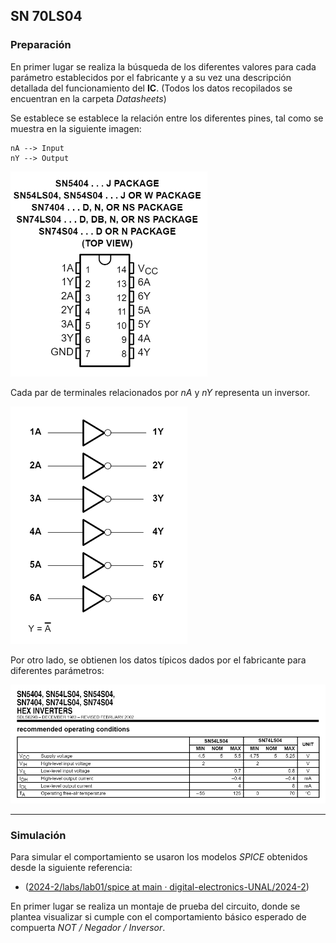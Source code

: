 ## SN 70LS04

### Preparación
En primer lugar se realiza la búsqueda de los diferentes valores para cada parámetro establecidos por el fabricante y  a su vez una descripción detallada del funcionamiento del **IC**. (Todos los datos recopilados se encuentran en la carpeta _Datasheets_)

Se establece se establece la relación entre los diferentes pines, tal como se muestra en la siguiente imagen:

	nA --> Input
	nY --> Output

![](Imagenes/Im2.png)

Cada par de terminales relacionados por _nA_ y _nY_ representa un inversor.

![](Imagenes/Im3.png)

Por otro lado, se obtienen los datos típicos dados por el fabricante para diferentes parámetros:

![](Imagenes/Im1.png)

---
### Simulación
Para simular el comportamiento se usaron los modelos _SPICE_ obtenidos desde la siguiente referencia:

* ([2024-2/labs/lab01/spice at main · digital-electronics-UNAL/2024-2](https://github.com/digital-electronics-UNAL/2024-2/tree/main/labs/lab01/spice))

En primer lugar se realiza un montaje de prueba del circuito, donde se plantea visualizar si cumple con el comportamiento básico esperado de compuerta *NOT / Negador / Inversor*.
